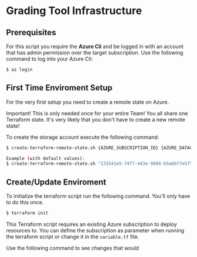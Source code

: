# Grading Tool Infrastructure

## Prerequisites

For this script you require the **Azure Cli** and be logged in with an account that has admin permission over the target subscription. Use the following command to log into your Azure Cli:

```bash
$ az login
```

## First Time Enviroment Setup

For the very first setup you need to create a remote state on Azure.

Important! This is only needed once for your entire Team! You all share one Terraform state. It's very likely that you don't have to create a new remote state!

To create the storage account execute the following command:

```bash
$ create-terraform-remote-state.sh {AZURE_SUBSCRIPTION_ID} {AZURE_DATACENTER_LOCATION} {AZURE_STORAGE_ACCOUNT_NAME}

Example (with default values):
$ create-terraform-remote-state.sh "133541e5-74f7-443e-9608-b5a6bf7e575e" "westeurope" "amapolisterraformstorage"
```

## Create/Update Enviroment

To initialize the terraform script run the following command. You'll only have to do this once.

```bash
$ terraform init
```

This Terraform script requires an existing Azure subscription to deploy resources to. You can define the subscription as parameter when running the terraform script or change it in the `variable.tf` file.

Use the following command to see changes that would